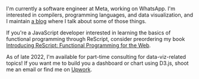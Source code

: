 I'm currently a software engineer at Meta, working on WhatsApp. I'm interested in compilers, programming languages, and data visualization, and I maintain [a blog](https://yangdanny97.github.io) where I talk about some of those things.

If you're a JavaScript developer interested in learning the basics of functional programming through ReScript, consider preordering my book [Introducing ReScript: Functional Programming for the Web](https://www.amazon.com/Introducing-ReScript-Functional-Programming-Applications/dp/1484288874).

As of late 2022, I'm available for part-time consulting for data-viz-related topics! If you want me to build you a dashboard or chart using D3.js, shoot me an email or find me on [Upwork](https://www.upwork.com/freelancers/~0135c6f16760131b2c).

